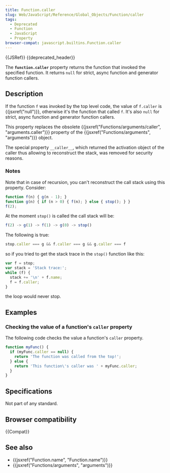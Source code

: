 ```yaml
---
title: Function.caller
slug: Web/JavaScript/Reference/Global_Objects/Function/caller
tags:
  - Deprecated
  - Function
  - JavaScript
  - Property
browser-compat: javascript.builtins.Function.caller
---
```

{{JSRef}} {{deprecated_header}}

The **`function.caller`** property returns the function that invoked the
specified function. It returns `null` for strict, async function and generator
function callers.

## Description

If the function `f` was invoked by the top level code, the value of `f.caller`
is {{jsxref("null")}}, otherwise it's the function that called `f`. It's
also `null` for strict, async function and generator function callers.

This property replaces the obsolete
{{jsxref("Functions/arguments/caller", "arguments.caller")}}
property of the {{jsxref("Functions/arguments", "arguments")}}
object.

The special property `__caller__`, which returned the activation object of the
caller thus allowing to reconstruct the stack, was removed for security reasons.

### Notes

Note that in case of recursion, you can't reconstruct the call stack using this
property. Consider:

```js
function f(n) { g(n - 1); }
function g(n) { if (n > 0) { f(n); } else { stop(); } }
f(2);
```

At the moment `stop()` is called the call stack will be:

```js
f(2) -> g(1) -> f(1) -> g(0) -> stop()
```

The following is true:

```js
stop.caller === g && f.caller === g && g.caller === f
```

so if you tried to get the stack trace in the `stop()` function like this:

```js
var f = stop;
var stack = 'Stack trace:';
while (f) {
  stack += '\n' + f.name;
  f = f.caller;
}
```

the loop would never stop.

## Examples

### Checking the value of a function's `caller` property

The following code checks the value a function's `caller` property.

```js
function myFunc() {
  if (myFunc.caller == null) {
    return 'The function was called from the top!';
  } else {
    return 'This function\'s caller was ' + myFunc.caller;
  }
}
```

## Specifications

Not part of any standard.

## Browser compatibility

{{Compat}}

## See also

- {{jsxref("Function.name", "Function.name")}}
- {{jsxref("Functions/arguments", "arguments")}}
